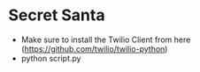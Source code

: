 # Secret Santa

- Make sure to install the Twilio Client from here (https://github.com/twilio/twilio-python)
- python script.py
